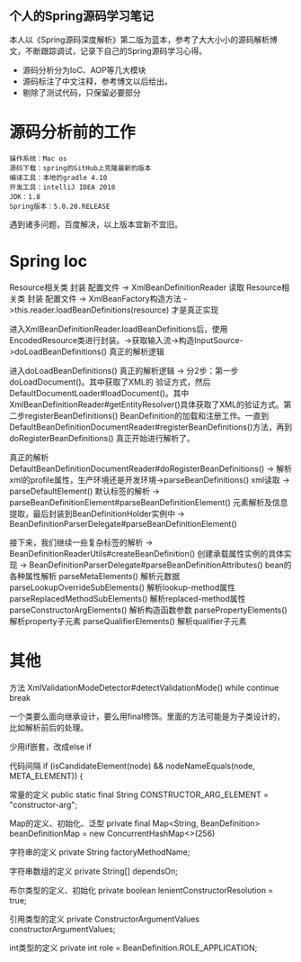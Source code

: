 ## 个人的Spring源码学习笔记

本人以《Spring源码深度解析》第二版为蓝本，参考了大大小小的源码解析博文，不断跟踪调试，记录下自己的Spring源码学习心得。
- 源码分析分为IoC、AOP等几大模块
- 源码标注了中文注释，参考博文以后给出。
- 剔除了测试代码，只保留必要部分

# 源码分析前的工作

	操作系统：Mac os
	源码下载：spring的GitHub上克隆最新的版本
	编译工具：本地的gradle 4.10
	开发工具：intelliJ IDEA 2018
	JDK：1.8
	Spring版本：5.0.20.RELEASE

遇到诸多问题，百度解决，以上版本宜新不宜旧。

# Spring Ioc

Resource相关类 封装 配置文件 -> XmlBeanDefinitionReader 读取
Resource相关类 封装 配置文件 -> XmlBeanFactory构造方法 ->this.reader.loadBeanDefinitions(resource) 才是真正实现

进入XmlBeanDefinitionReader.loadBeanDefinitions后，使用EncodedResource类进行封装。->获取输入流->构造InputSource->doLoadBeanDefinitions() 真正的解析逻辑

进入doLoadBeanDefinitions() 真正的解析逻辑 -> 分2步：第一步doLoadDocument()。其中获取了XML的
验证方式，然后DefaultDocumentLoader#loadDocument()。其中XmlBeanDefinitionReader#getEntityResolver()具体获取了XML的验证方式。第二步registerBeanDefinitions() BeanDefinition的加载和注册工作。一直到DefaultBeanDefinitionDocumentReader#registerBeanDefinitions()方法，再到doRegisterBeanDefinitions() 真正开始进行解析了。

真正的解析 DefaultBeanDefinitionDocumentReader#doRegisterBeanDefinitions() -> 解析xml的profile属性，生产环境还是开发环境->parseBeanDefinitions() xml读取 -> parseDefaultElement() 默认标签的解析 -> parseBeanDefinitionElement#parseBeanDefinitionElement() 元素解析及信息提取，最后封装到BeanDefinitionHolder实例中 -> BeanDefinitionParserDelegate#parseBeanDefinitionElement()

接下来，我们继续一些复杂标签的解析 -> BeanDefinitionReaderUtils#createBeanDefinition() 创建承载属性实例的具体实现 -> 
BeanDefinitionParserDelegate#parseBeanDefinitionAttributes() bean的各种属性解析
							parseMetaElements() 解析元数据
							parseLookupOverrideSubElements() 解析lookup-method属性
							parseReplacedMethodSubElements() 解析replaced-method属性
							parseConstructorArgElements() 解析构造函数参数
							parsePropertyElements() 解析property子元素
							parseQualifierElements() 解析qualifier子元素









# 其他

方法 XmlValidationModeDetector#detectValidationMode()
while continue break

一个类要么面向继承设计，要么用final修饰。里面的方法可能是为子类设计的，比如解析前后的处理。

少用if嵌套，改成else if

代码间隔
if (isCandidateElement(node) && nodeNameEquals(node, META_ELEMENT)) {

常量的定义
public static final String CONSTRUCTOR_ARG_ELEMENT = "constructor-arg";

Map的定义、初始化、泛型
private final Map<String, BeanDefinition> beanDefinitionMap = new ConcurrentHashMap<>(256)

字符串的定义
private String factoryMethodName;

字符串数组的定义
private String[] dependsOn;

布尔类型的定义、初始化
private boolean lenientConstructorResolution = true;

引用类型的定义
private ConstructorArgumentValues constructorArgumentValues;

int类型的定义
private int role = BeanDefinition.ROLE_APPLICATION;